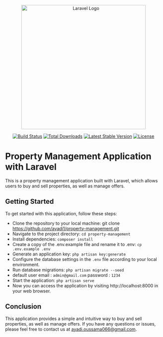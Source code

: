 <p align="center"><a href="https://laravel.com" target="_blank"><img src="https://raw.githubusercontent.com/laravel/art/master/logo-lockup/5%20SVG/2%20CMYK/1%20Full%20Color/laravel-logolockup-cmyk-red.svg" width="400" alt="Laravel Logo"></a></p>

<p align="center">
<a href="https://github.com/laravel/framework/actions"><img src="https://github.com/laravel/framework/workflows/tests/badge.svg" alt="Build Status"></a>
<a href="https://packagist.org/packages/laravel/framework"><img src="https://img.shields.io/packagist/dt/laravel/framework" alt="Total Downloads"></a>
<a href="https://packagist.org/packages/laravel/framework"><img src="https://img.shields.io/packagist/v/laravel/framework" alt="Latest Stable Version"></a>
<a href="https://packagist.org/packages/laravel/framework"><img src="https://img.shields.io/packagist/l/laravel/framework" alt="License"></a>
</p>

# Property Management Application with Laravel
<p>This is a property management application built with Laravel, which allows users to buy and sell properties, as well as manage offers.</p>

## Getting Started

To get started with this application, follow these steps:

- Clone the repository to your local machine: git clone https://github.com/ayadi1/property-management.git
- Navigate to the project directory: `cd property-management`
- Install dependencies: `composer install`
- Create a copy of the .env.example file and rename it to .env: `cp .env.example .env`
- Generate an application key: `php artisan key:generate`
- Configure the database settings in the `.env` file according to your local environment.
- Run database migrations: `php artisan migrate --seed`
- default user email : `admin@gmail.com` password : `1234` 
- Start the application: `php artisan serve`
- Now you can access the application by visiting http://localhost:8000 in your web browser.

## Conclusion
This application provides a simple and intuitive way to buy and sell properties, as well as manage offers. If you have any questions or issues, please feel free to contact us at 
ayadi.oussama066@gmail.com.

